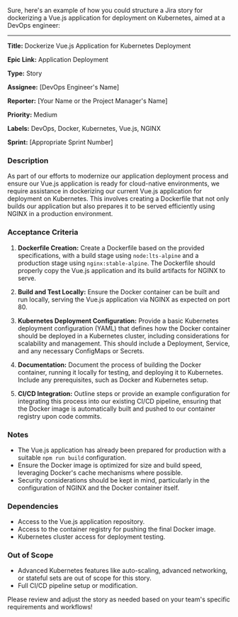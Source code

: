 Sure, here's an example of how you could structure a Jira story for dockerizing a Vue.js application for deployment on Kubernetes, aimed at a DevOps engineer:

---

**Title:** Dockerize Vue.js Application for Kubernetes Deployment

**Epic Link:** Application Deployment

**Type:** Story

**Assignee:** [DevOps Engineer's Name]

**Reporter:** [Your Name or the Project Manager's Name]

**Priority:** Medium

**Labels:** DevOps, Docker, Kubernetes, Vue.js, NGINX

**Sprint:** [Appropriate Sprint Number]

### Description

As part of our efforts to modernize our application deployment process and ensure our Vue.js application is ready for cloud-native environments, we require assistance in dockerizing our current Vue.js application for deployment on Kubernetes. This involves creating a Dockerfile that not only builds our application but also prepares it to be served efficiently using NGINX in a production environment.

### Acceptance Criteria

1. **Dockerfile Creation:** Create a Dockerfile based on the provided specifications, with a build stage using `node:lts-alpine` and a production stage using `nginx:stable-alpine`. The Dockerfile should properly copy the Vue.js application and its build artifacts for NGINX to serve.

2. **Build and Test Locally:** Ensure the Docker container can be built and run locally, serving the Vue.js application via NGINX as expected on port 80.

3. **Kubernetes Deployment Configuration:** Provide a basic Kubernetes deployment configuration (YAML) that defines how the Docker container should be deployed in a Kubernetes cluster, including considerations for scalability and management. This should include a Deployment, Service, and any necessary ConfigMaps or Secrets.

4. **Documentation:** Document the process of building the Docker container, running it locally for testing, and deploying it to Kubernetes. Include any prerequisites, such as Docker and Kubernetes setup.

5. **CI/CD Integration:** Outline steps or provide an example configuration for integrating this process into our existing CI/CD pipeline, ensuring that the Docker image is automatically built and pushed to our container registry upon code commits.

### Notes

- The Vue.js application has already been prepared for production with a suitable `npm run build` configuration.
- Ensure the Docker image is optimized for size and build speed, leveraging Docker's cache mechanisms where possible.
- Security considerations should be kept in mind, particularly in the configuration of NGINX and the Docker container itself.

### Dependencies

- Access to the Vue.js application repository.
- Access to the container registry for pushing the final Docker image.
- Kubernetes cluster access for deployment testing.

### Out of Scope

- Advanced Kubernetes features like auto-scaling, advanced networking, or stateful sets are out of scope for this story.
- Full CI/CD pipeline setup or modification.

Please review and adjust the story as needed based on your team's specific requirements and workflows!
